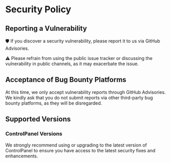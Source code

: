 # Security Policy

## Reporting a Vulnerability

🛡️ If you discover a security vulnerability, please report it to us via GitHub Advisories.

⚠️ Please refrain from using the public issue tracker or discussing the vulnerability in public channels, as it may exacerbate the issue.

## Acceptance of Bug Bounty Platforms

At this time, we only accept vulnerability reports through GitHub Advisories. We kindly ask that you do not submit reports via other third-party bug bounty platforms, as they will be disregarded.

## Supported Versions

### ControlPanel Versions

We strongly recommend using or upgrading to the latest version of ControlPanel to ensure you have access to the latest security fixes and enhancements.
